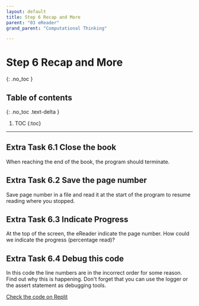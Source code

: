 ```yaml
---
layout: default
title: Step 6 Recap and More
parent: "03 eReader"
grand_parent: "Computational Thinking"

---
```


# Step 6 Recap and More
{: .no_toc }

## Table of contents
{: .no_toc .text-delta }

1. TOC
{:toc}

---



## Extra Task 6.1 Close the book

When reaching the end of the book, the program should terminate.

## Extra Task 6.2 Save the page number

Save page number in a file and read it at the start of the program to resume reading where you stopped.

## Extra Task 6.3 Indicate Progress

At the top of the screen, the eReader indicate the page number. How could we indicate the progress (percentage read)?

## Extra Task 6.4 Debug this code

In this code the line numbers are in the incorrect order for some reason. Find out why this is happening. Don't forget that you can use the logger or the assert statement as debugging tools.

[Check the code on Replit](https://replit.com/@cvdvalk/WingedConfusedCore)
